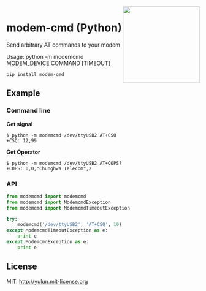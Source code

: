 <a href="https://github.com/imZack/modem-cmd">
    <img src="https://cloud.githubusercontent.com/assets/690703/5554509/d42851c4-8c98-11e4-8438-cc35dc7d8bf5.png" align="right" width="200px;" />
</a>

modem-cmd (Python)
==================

Send arbitrary AT commands to your modem

Usage: python -m modemcmd MODEM_DEVICE COMMAND [TIMEOUT]

`pip install modem-cmd`

Example
-------

### Command line
**Get signal**

    $ python -m modemcmd /dev/ttyUSB2 AT+CSQ
    +CSQ: 12,99

**Get Operator**

    $ python -m modemcmd /dev/ttyUSB2 AT+COPS?
    +COPS: 0,0,"Chunghwa Telecom",2

### API

```py
from modemcmd import modemcmd
from modemcmd import ModemcmdException
from modemcmd import ModemcmdTimeoutException

try:
    modemcmd('/dev/ttyUSB2', 'AT+CSQ', 10)
except ModemcmdTimeoutException as e:
    print e
except ModemcmdException as e:
    print e
```

License
-------
MIT: http://yulun.mit-license.org
